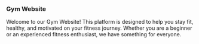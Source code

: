 
### Gym Website
Welcome to our Gym Website! This platform is designed to help you stay fit, healthy, and motivated on your fitness journey. Whether you are a beginner or an experienced fitness enthusiast, we have something for everyone.
